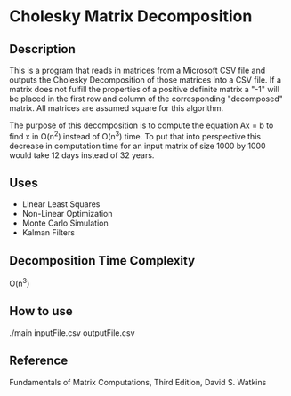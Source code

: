 # Cholesky Matrix Decomposition

## Description
This is a program that reads in matrices from a Microsoft CSV file 
and outputs the Cholesky Decomposition of those matrices into a CSV file.
 If a matrix does not fulfill
 the properties of a positive definite matrix a "-1" will be placed in the first
 row and column of the corresponding "decomposed" matrix.
 All matrices are assumed square for this algorithm.

The purpose of this decomposition is to compute the equation Ax = b to find x
 in O(n<sup>2</sup>) instead of O(n<sup>3</sup>) time. To put that into perspective this decrease in
 computation time for an input matrix of size 1000 by 1000 would take 12 days 
 instead of 32 years.
 
## Uses
* Linear Least Squares
* Non-Linear Optimization
* Monte Carlo Simulation
* Kalman Filters

## Decomposition Time Complexity
O(n<sup>3</sup>)

## How to use
./main inputFile.csv outputFile.csv

## Reference
Fundamentals of Matrix Computations,
Third Edition,
David S. Watkins
